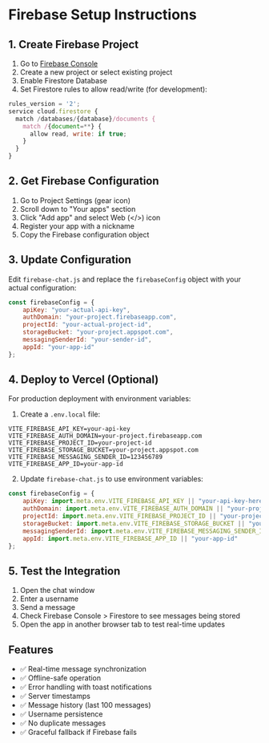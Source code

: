 # Firebase Setup Instructions

## 1. Create Firebase Project

1. Go to [Firebase Console](https://console.firebase.google.com/)
2. Create a new project or select existing project
3. Enable Firestore Database
4. Set Firestore rules to allow read/write (for development):

```javascript
rules_version = '2';
service cloud.firestore {
  match /databases/{database}/documents {
    match /{document=**} {
      allow read, write: if true;
    }
  }
}
```

## 2. Get Firebase Configuration

1. Go to Project Settings (gear icon)
2. Scroll down to "Your apps" section
3. Click "Add app" and select Web (</>) icon
4. Register your app with a nickname
5. Copy the Firebase configuration object

## 3. Update Configuration

Edit `firebase-chat.js` and replace the `firebaseConfig` object with your actual configuration:

```javascript
const firebaseConfig = {
    apiKey: "your-actual-api-key",
    authDomain: "your-project.firebaseapp.com",
    projectId: "your-actual-project-id",
    storageBucket: "your-project.appspot.com",
    messagingSenderId: "your-sender-id",
    appId: "your-app-id"
};
```

## 4. Deploy to Vercel (Optional)

For production deployment with environment variables:

1. Create a `.env.local` file:
```
VITE_FIREBASE_API_KEY=your-api-key
VITE_FIREBASE_AUTH_DOMAIN=your-project.firebaseapp.com
VITE_FIREBASE_PROJECT_ID=your-project-id
VITE_FIREBASE_STORAGE_BUCKET=your-project.appspot.com
VITE_FIREBASE_MESSAGING_SENDER_ID=123456789
VITE_FIREBASE_APP_ID=your-app-id
```

2. Update `firebase-chat.js` to use environment variables:
```javascript
const firebaseConfig = {
    apiKey: import.meta.env.VITE_FIREBASE_API_KEY || "your-api-key-here",
    authDomain: import.meta.env.VITE_FIREBASE_AUTH_DOMAIN || "your-project.firebaseapp.com",
    projectId: import.meta.env.VITE_FIREBASE_PROJECT_ID || "your-project-id",
    storageBucket: import.meta.env.VITE_FIREBASE_STORAGE_BUCKET || "your-project.appspot.com",
    messagingSenderId: import.meta.env.VITE_FIREBASE_MESSAGING_SENDER_ID || "123456789",
    appId: import.meta.env.VITE_FIREBASE_APP_ID || "your-app-id"
};
```

## 5. Test the Integration

1. Open the chat window
2. Enter a username
3. Send a message
4. Check Firebase Console > Firestore to see messages being stored
5. Open the app in another browser tab to test real-time updates

## Features

- ✅ Real-time message synchronization
- ✅ Offline-safe operation
- ✅ Error handling with toast notifications
- ✅ Server timestamps
- ✅ Message history (last 100 messages)
- ✅ Username persistence
- ✅ No duplicate messages
- ✅ Graceful fallback if Firebase fails
